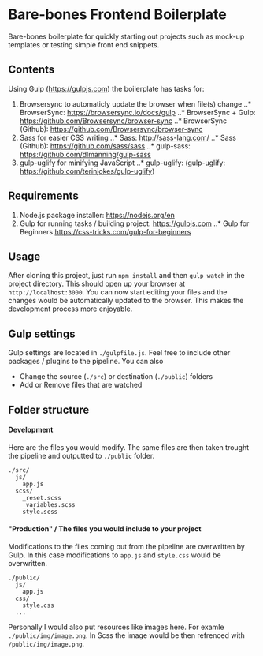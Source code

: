 # Bare-bones Frontend Boilerplate
Bare-bones boilerplate for quickly starting out projects such as mock-up templates or testing simple front end snippets.
## Contents
Using Gulp (https://gulpjs.com) the boilerplate has tasks for:
1. Browsersync to automaticly update the browser when file(s) change
..* BrowserSync: https://browsersync.io/docs/gulp
..* BrowserSync + Gulp: https://github.com/Browsersync/browser-sync
..* BrowserSync (Github): https://github.com/Browsersync/browser-sync
2. Sass for easier CSS writing
..* Sass: http://sass-lang.com/
..* Sass (Github): https://github.com/sass/sass
..* gulp-sass: https://github.com/dlmanning/gulp-sass
3. gulp-uglify for minifying JavaScript
..* gulp-uglify: (gulp-uglify: https://github.com/terinjokes/gulp-uglify)
## Requirements
1. Node.js package installer: https://nodejs.org/en
2. Gulp for running tasks / building project: https://gulpjs.com
..* Gulp for Beginners https://css-tricks.com/gulp-for-beginners
## Usage
After cloning this project, just run ```npm install``` and then ```gulp watch``` in the project directory. This should open up your browser at ```http://localhost:3000```. You can now start editing your files and the changes would be automatically updated to the browser. This makes the development process more enjoyable.
## Gulp settings
Gulp settings are located in ```./gulpfile.js```. Feel free to include other packages / plugins to the pipeline.
You can also
- Change the source (```./src```) or destination (```./public```) folders
- Add or Remove files that are watched
## Folder structure
#### Development
Here are the files you would modify. The same files are then taken trought the pipeline and outputted to ```./public``` folder.
```
./src/
  js/
    app.js
  scss/
    _reset.scss
    _variables.scss
    style.scss
```
#### "Production" / The files you would include to your project
Modifications to the files coming out from the pipeline are overwritten by Gulp. In this case modifications to ```app.js``` and ```style.css``` would be overwritten. 
```
./public/
  js/
    app.js
  css/
    style.css
  ...
```
Personally I would also put resources like images here. For examle ```./public/img/image.png```. In Scss the image would be then refrenced with ```/public/img/image.png```.
